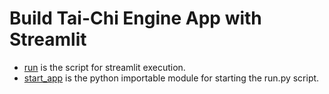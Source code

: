 # Build Tai-Chi Engine App with Streamlit
* [run](./run.py) is the script for streamlit execution.
* [start_app](./start_app.py) is the python importable module for starting the run.py script.